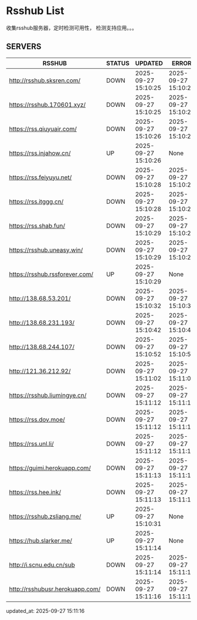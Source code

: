 # Rsshub List

收集rsshub服务器，定时检测可用性， 检测支持应用。。。


## SERVERS

|  RSSHUB   | STATUS  | UPDATED  | ERROR  | TWITTER |  
|  ----  | ----  | ----  | ----  | ---- |  
| http://rsshub.sksren.com/ | DOWN | 2025-09-27 15:10:25 | 2025-09-27 15:10:25 |  
| https://rsshub.170601.xyz/ | DOWN | 2025-09-27 15:10:25 | 2025-09-27 15:10:25 |  
| https://rss.qiuyuair.com/ | DOWN | 2025-09-27 15:10:26 | 2025-09-27 15:10:26 |  
| https://rss.injahow.cn/ | UP | 2025-09-27 15:10:26 | None ||  
| https://rss.feiyuyu.net/ | DOWN | 2025-09-27 15:10:28 | 2025-09-27 15:10:28 |  
| https://rss.itggg.cn/ | DOWN | 2025-09-27 15:10:28 | 2025-09-27 15:10:28 |  
| https://rss.shab.fun/ | DOWN | 2025-09-27 15:10:29 | 2025-09-27 15:10:29 |  
| https://rsshub.uneasy.win/ | DOWN | 2025-09-27 15:10:29 | 2025-09-27 15:10:29 |  
| https://rsshub.rssforever.com/ | UP | 2025-09-27 15:10:29 | None ||  
| http://138.68.53.201/ | DOWN | 2025-09-27 15:10:32 | 2025-09-27 15:10:32 |  
| http://138.68.231.193/ | DOWN | 2025-09-27 15:10:42 | 2025-09-27 15:10:42 |  
| http://138.68.244.107/ | DOWN | 2025-09-27 15:10:52 | 2025-09-27 15:10:52 |  
| http://121.36.212.92/ | DOWN | 2025-09-27 15:11:02 | 2025-09-27 15:11:02 |  
| https://rsshub.liumingye.cn/ | DOWN | 2025-09-27 15:11:12 | 2025-09-27 15:11:12 |  
| https://rss.dov.moe/ | DOWN | 2025-09-27 15:11:12 | 2025-09-27 15:11:12 |  
| https://rss.unl.li/ | DOWN | 2025-09-27 15:11:12 | 2025-09-27 15:11:12 |  
| https://guimi.herokuapp.com/ | DOWN | 2025-09-27 15:11:13 | 2025-09-27 15:11:13 |  
| https://rss.hee.ink/ | DOWN | 2025-09-27 15:11:13 | 2025-09-27 15:11:13 |  
| https://rsshub.zsliang.me/ | UP | 2025-09-27 15:10:31 | None |OK|  
| https://hub.slarker.me/ | UP | 2025-09-27 15:11:14 | None ||  
| http://i.scnu.edu.cn/sub | DOWN | 2025-09-27 15:11:14 | 2025-09-27 15:11:14 |  
| http://rsshubusr.herokuapp.com/ | DOWN | 2025-09-27 15:11:16 | 2025-09-27 15:11:16 |  
  

updated_at: 2025-09-27 15:11:16  
